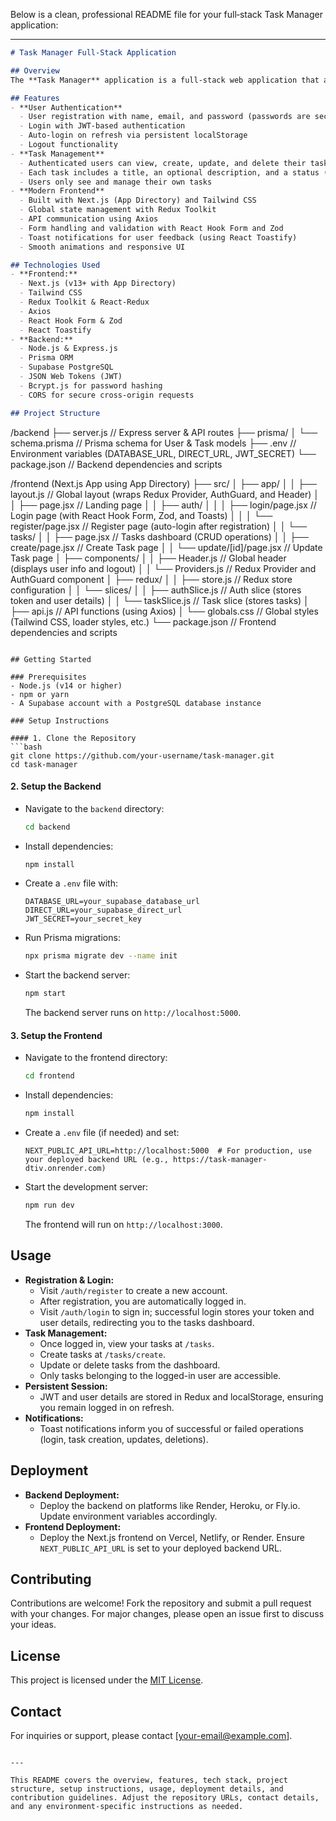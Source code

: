 Below is a clean, professional README file for your full‐stack Task Manager application:

---

```markdown
# Task Manager Full-Stack Application

## Overview
The **Task Manager** application is a full‐stack web application that allows users to register, log in, and manage their own tasks securely. The app features JWT‐based authentication and provides a modern, responsive frontend built with Next.js, Tailwind CSS, Redux Toolkit, Axios, React Hook Form, and Zod for validation. The backend is powered by Node.js, Express, Prisma ORM, and Supabase PostgreSQL.

## Features
- **User Authentication**
  - User registration with name, email, and password (passwords are securely hashed)
  - Login with JWT-based authentication
  - Auto-login on refresh via persistent localStorage
  - Logout functionality
- **Task Management**
  - Authenticated users can view, create, update, and delete their tasks
  - Each task includes a title, an optional description, and a status (pending/completed)
  - Users only see and manage their own tasks
- **Modern Frontend**
  - Built with Next.js (App Directory) and Tailwind CSS
  - Global state management with Redux Toolkit
  - API communication using Axios
  - Form handling and validation with React Hook Form and Zod
  - Toast notifications for user feedback (using React Toastify)
  - Smooth animations and responsive UI

## Technologies Used
- **Frontend:**
  - Next.js (v13+ with App Directory)
  - Tailwind CSS
  - Redux Toolkit & React-Redux
  - Axios
  - React Hook Form & Zod
  - React Toastify
- **Backend:**
  - Node.js & Express.js
  - Prisma ORM
  - Supabase PostgreSQL
  - JSON Web Tokens (JWT)
  - Bcrypt.js for password hashing
  - CORS for secure cross-origin requests

## Project Structure
```
/backend
├── server.js                 // Express server & API routes
├── prisma/
│    └── schema.prisma        // Prisma schema for User & Task models
├── .env                      // Environment variables (DATABASE_URL, DIRECT_URL, JWT_SECRET)
└── package.json              // Backend dependencies and scripts

/frontend (Next.js App using App Directory)
├── src/
│    ├── app/
│    │    ├── layout.js        // Global layout (wraps Redux Provider, AuthGuard, and Header)
│    │    ├── page.jsx         // Landing page
│    │    ├── auth/
│    │    │    ├── login/page.jsx       // Login page (with React Hook Form, Zod, and Toasts)
│    │    │    └── register/page.jsx    // Register page (auto-login after registration)
│    │    └── tasks/
│    │         ├── page.jsx             // Tasks dashboard (CRUD operations)
│    │         ├── create/page.jsx      // Create Task page
│    │         └── update/[id]/page.jsx   // Update Task page
│    ├── components/
│    │       ├── Header.js              // Global header (displays user info and logout)
│    │       └── Providers.js           // Redux Provider and AuthGuard component
│    ├── redux/
│    │     ├── store.js                // Redux store configuration
│    │     └── slices/
│    │           ├── authSlice.js      // Auth slice (stores token and user details)
│    │           └── taskSlice.js      // Task slice (stores tasks)
│    ├── api.js                        // API functions (using Axios)
│    └── globals.css                   // Global styles (Tailwind CSS, loader styles, etc.)
└── package.json                       // Frontend dependencies and scripts
```

## Getting Started

### Prerequisites
- Node.js (v14 or higher)
- npm or yarn
- A Supabase account with a PostgreSQL database instance

### Setup Instructions

#### 1. Clone the Repository
```bash
git clone https://github.com/your-username/task-manager.git
cd task-manager
```

#### 2. Setup the Backend
- Navigate to the `backend` directory:
  ```bash
  cd backend
  ```
- Install dependencies:
  ```bash
  npm install
  ```
- Create a `.env` file with:
  ```env
  DATABASE_URL=your_supabase_database_url
  DIRECT_URL=your_supabase_direct_url
  JWT_SECRET=your_secret_key
  ```
- Run Prisma migrations:
  ```bash
  npx prisma migrate dev --name init
  ```
- Start the backend server:
  ```bash
  npm start
  ```
  The backend server runs on `http://localhost:5000`.

#### 3. Setup the Frontend
- Navigate to the frontend directory:
  ```bash
  cd frontend
  ```
- Install dependencies:
  ```bash
  npm install
  ```
- Create a `.env` file (if needed) and set:
  ```env
  NEXT_PUBLIC_API_URL=http://localhost:5000  # For production, use your deployed backend URL (e.g., https://task-manager-dtiv.onrender.com)
  ```
- Start the development server:
  ```bash
  npm run dev
  ```
  The frontend will run on `http://localhost:3000`.

## Usage
- **Registration & Login:**
  - Visit `/auth/register` to create a new account.
  - After registration, you are automatically logged in.
  - Visit `/auth/login` to sign in; successful login stores your token and user details, redirecting you to the tasks dashboard.
- **Task Management:**
  - Once logged in, view your tasks at `/tasks`.
  - Create tasks at `/tasks/create`.
  - Update or delete tasks from the dashboard.
  - Only tasks belonging to the logged-in user are accessible.
- **Persistent Session:**
  - JWT and user details are stored in Redux and localStorage, ensuring you remain logged in on refresh.
- **Notifications:**
  - Toast notifications inform you of successful or failed operations (login, task creation, updates, deletions).

## Deployment
- **Backend Deployment:**
  - Deploy the backend on platforms like Render, Heroku, or Fly.io. Update environment variables accordingly.
- **Frontend Deployment:**
  - Deploy the Next.js frontend on Vercel, Netlify, or Render. Ensure `NEXT_PUBLIC_API_URL` is set to your deployed backend URL.

## Contributing
Contributions are welcome! Fork the repository and submit a pull request with your changes. For major changes, please open an issue first to discuss your ideas.

## License
This project is licensed under the [MIT License](LICENSE).

## Contact
For inquiries or support, please contact [your-email@example.com].
```

---

This README covers the overview, features, tech stack, project structure, setup instructions, usage, deployment details, and contribution guidelines. Adjust the repository URLs, contact details, and any environment-specific instructions as needed.